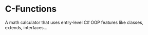 # C-Functions

A math calculator that uses entry-level C# OOP features like classes, extends, interfaces... 

